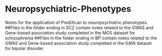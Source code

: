 # Neuropsychiatric-Phenotypes
Notes for the application of PrediXcan to neuropsychiatric phenotypes.
##Files in the folder ending in SCZ contain notes related to the GWAS and Gene-based association study completed in the MGS dataset for schizophrenia
##Files in the folder ending in BP contain notes related to the GWAS and Gene-based association study completed in the GAIN dataset for bipolar disorder
